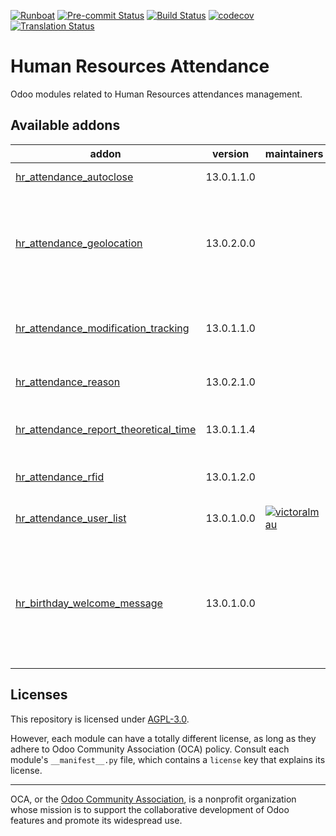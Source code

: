 
[![Runboat](https://img.shields.io/badge/runboat-Try%20me-875A7B.png)](https://runboat.odoo-community.org/builds?repo=OCA/hr-attendance&target_branch=13.0)
[![Pre-commit Status](https://github.com/OCA/hr-attendance/actions/workflows/pre-commit.yml/badge.svg?branch=13.0)](https://github.com/OCA/hr-attendance/actions/workflows/pre-commit.yml?query=branch%3A13.0)
[![Build Status](https://github.com/OCA/hr-attendance/actions/workflows/test.yml/badge.svg?branch=13.0)](https://github.com/OCA/hr-attendance/actions/workflows/test.yml?query=branch%3A13.0)
[![codecov](https://codecov.io/gh/OCA/hr-attendance/branch/13.0/graph/badge.svg)](https://codecov.io/gh/OCA/hr-attendance)
[![Translation Status](https://translation.odoo-community.org/widgets/hr-attendance-13-0/-/svg-badge.svg)](https://translation.odoo-community.org/engage/hr-attendance-13-0/?utm_source=widget)

<!-- /!\ do not modify above this line -->

# Human Resources Attendance

Odoo modules related to Human Resources attendances management.

<!-- /!\ do not modify below this line -->

<!-- prettier-ignore-start -->

[//]: # (addons)

Available addons
----------------
addon | version | maintainers | summary
--- | --- | --- | ---
[hr_attendance_autoclose](hr_attendance_autoclose/) | 13.0.1.1.0 |  | Close stale Attendances
[hr_attendance_geolocation](hr_attendance_geolocation/) | 13.0.2.0.0 |  | With this module the geolocation of the user is tracked at the check-in/check-out step
[hr_attendance_modification_tracking](hr_attendance_modification_tracking/) | 13.0.1.1.0 |  | Attendance changes will now be registered in the chatter.
[hr_attendance_reason](hr_attendance_reason/) | 13.0.2.1.0 |  | HR Attendance Reason
[hr_attendance_report_theoretical_time](hr_attendance_report_theoretical_time/) | 13.0.1.1.4 |  | Theoretical vs Attended Time Analysis
[hr_attendance_rfid](hr_attendance_rfid/) | 13.0.1.2.0 |  | HR Attendance RFID
[hr_attendance_user_list](hr_attendance_user_list/) | 13.0.1.0.0 | [![victoralmau](https://github.com/victoralmau.png?size=30px)](https://github.com/victoralmau) | Hr Attendance User List
[hr_birthday_welcome_message](hr_birthday_welcome_message/) | 13.0.1.0.0 |  | This addon adds a birthday message as welcome message when it is the employee's birthday

[//]: # (end addons)

<!-- prettier-ignore-end -->

## Licenses

This repository is licensed under [AGPL-3.0](LICENSE).

However, each module can have a totally different license, as long as they adhere to Odoo Community Association (OCA)
policy. Consult each module's `__manifest__.py` file, which contains a `license` key
that explains its license.

----
OCA, or the [Odoo Community Association](http://odoo-community.org/), is a nonprofit
organization whose mission is to support the collaborative development of Odoo features
and promote its widespread use.
